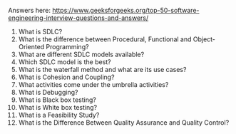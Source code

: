 Answers here: https://www.geeksforgeeks.org/top-50-software-engineering-interview-questions-and-answers/
1. What is SDLC?
2. What is the difference between Procedural, Functional and Object-Oriented Programming?
3. What are different SDLC models available?
4. Which SDLC model is the best?
5. What is the waterfall method and what are its use cases?
6. What is Cohesion and Coupling?
7. What activities come under the umbrella activities?
8. What is Debugging?
9. What is Black box testing?
10. What is White box testing?
11. What is a Feasibility Study?
12. What is the Difference Between Quality Assurance and Quality Control?
